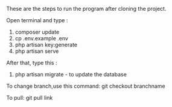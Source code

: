 These are the steps to run the program after cloning the project.

Open terminal and type : 
1. composer update
2. cp .env.example .env
3. php artisan key:generate
4. php artisan serve


After that, type this :

1. php artisan migrate  - to update the database


To change branch,use this command:
git checkout branchname

To pull:
git pull link

